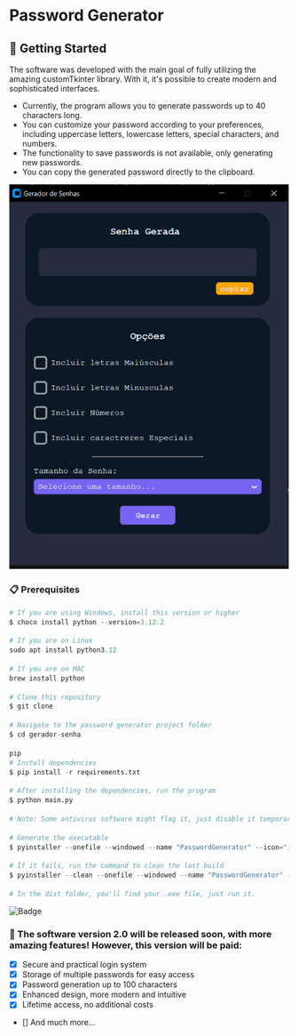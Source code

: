 # Password Generator

## 🚀 Getting Started

The software was developed with the main goal of fully utilizing the amazing customTkinter library. With it, it's possible to create modern and sophisticated interfaces.

- Currently, the program allows you to generate passwords up to 40 characters long.
- You can customize your password according to your preferences, including uppercase letters, lowercase letters, special characters, and numbers.
- The functionality to save passwords is not available, only generating new passwords.
- You can copy the generated password directly to the clipboard.

![Software Image](generate-password.PNG)

### 📋 Prerequisites

```python
# If you are using Windows, install this version or higher
$ choco install python --version=3.12.2

# If you are on Linux
sudo apt install python3.12 

# If you are on MAC 
brew install python

# Clone this repository
$ git clone 

# Navigate to the password generator project folder
$ cd gerador-senha

pip 
# Install dependencies
$ pip install -r requirements.txt

# After installing the dependencies, run the program
$ python main.py

# Note: Some antivirus software might flag it, just disable it temporarily. 

# Generate the executable
$ pyinstaller --onefile --windowed --name "PasswordGenerator" --icon="img/passwordSec.ico" main.py

# If it fails, run the command to clean the last build
$ pyinstaller --clean --onefile --windowed --name "PasswordGenerator" --icon=img/passwordSec.ico main.py

# In the dist folder, you'll find your .exe file, just run it.

```

![Badge](https://img.shields.io/badge/Version-1.0-%237159c1?style=for-the-badge&logo=ghost)


### 📌 The software version 2.0 will be released soon, with more amazing features! However, this version will be paid:

- [x] Secure and practical login system
- [x] Storage of multiple passwords for easy access
- [x] Password generation up to 100 characters
- [x] Enhanced design, more modern and intuitive
- [x] Lifetime access, no additional costs
- [] And much more...




